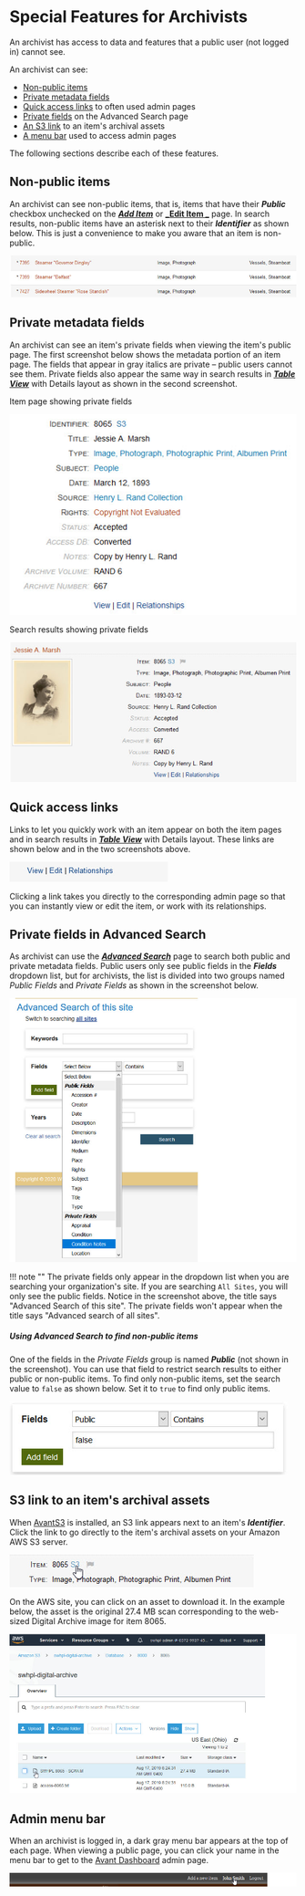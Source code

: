 # Special Features for Archivists

An archivist has access to data and features that a public user (not logged in) cannot see.

An archivist can see:

-   [Non-public items](#non-public-items)
-   [Private metadata fields](#private-metadata-fields)
-   [Quick access links](#quick-access-links) to often used admin pages
-   [Private fields](#private-fields-in-advanced-search) on the Advanced Search page
-   [An S3 link](#s3-link-to-an-items-archival-assets) to an item's archival assets
-   [A menu bar](#admin-menu-bar) used to access admin pages

The following sections describe each of these features.     

## Non-public items

An archivist can see non-public items, that is, items that have their **_Public_** 
checkbox unchecked on the 
[**_Add Item_**](/archivist/items/#add-a-new-item) or [**_Edit Item _**](/archivist/items/#edit-an-item) 
page. In search results, non-public items have an asterisk next to their **_Identifier_** as 
shown below. This is just a convenience to make you aware that an item is non-public.

![Example showing asterisk on non-public items](special-features-archivist-1.jpg)

## Private metadata fields

An archivist can see an item's private fields when viewing the item's public page.
The first screenshot below shows the metadata portion of an item page.
The fields that appear in gray italics are private &ndash; public users cannot see them.
Private fields also appear the same way in search results in
[**_Table View_**](/user/viewing-search-results/#table-view) with Details layout
as shown in the second screenshot.

Item page showing private fields

![Example showing private fields on a non-public item](special-features-archivist-2.jpg)

Search results showing private fields

![Example showing private fields in search results](special-features-archivist-4.jpg)

## Quick access links

Links to let you quickly work with an item appear on both the item pages and in search results in
[**_Table View_**](/user/viewing-search-results/#table-view) with Details layout.
These links are shown below and in the two screenshots above.

![Quick access links](special-features-archivist-5.jpg)

Clicking a link takes you directly to the corresponding admin page so that you 
can instantly view or edit the item, or work with its relationships.

## Private fields in Advanced Search

As archivist can use the [**_Advanced Search_**](/user/how-to-search/#advanced-search) page
to search both public and private metadata fields. Public users only see public fields
in the **_Fields_** dropdown list, but for archivists, the list is divided into two groups
named *Public Fields* and *Private Fields* as shown in the screenshot below.

![Private fields in Advanced Search](special-features-archivist-8.jpg)

!!! note ""
    The private fields only appear in the dropdown list when you are searching your
    organization's site. If you are searching `All Sites`, you will only see the public
    fields. Notice in the screenshot above, the title says "Advanced Search of this site".
    The private fields won't appear when the title says "Advanced search of all sites".

##### Using Advanced Search to find non-public items

One of the fields in the *Private Fields* group is named **_Public_** (not shown in the screenshot).
You can use that field to restrict search results to either public or non-public items. To find
only non-public items, set the search value to `false` as shown below. Set it to `true` to find only
public items.

![Search for non-public items](special-features-archivist-9.jpg)

## S3 link to an item's archival assets

When [AvantS3](/plugins/avants3) is installed, an S3 link appears next to an item's
**_Identifier_**. Click the link to go directly to the item's archival assets on
your Amazon AWS S3 server.

![Example showing S3 link](special-features-archivist-7.jpg)

On the AWS site, you can click on an asset to download it. In the example below,
the asset is the original 27.4 MB scan corresponding to the web-sized Digital
Archive image for item 8065.
  
![Amazon AWS S3 page](special-features-archivist-6.jpg)

## Admin menu bar

When an archivist is logged in, a dark gray menu bar appears at the top of each page.
When viewing a public page, you can click your name in the menu bar to get to the
[Avant Dashboard](/archivist/logging-in/#avant-dashboard) admin page.

![admin menu bar](special-features-archivist-3.jpg)


